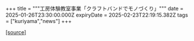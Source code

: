 +++
title = """工房体験教室事業「クラフトバンドでモノづくり」"""
date = 2025-01-26T23:30:00.000Z
expiryDate = 2025-02-23T22:19:15.382Z
tags = ["kuriyama","news"]
+++


[[source]](https://www.town.kuriyama.hokkaido.jp/soshiki/55/30070.html)
